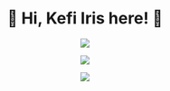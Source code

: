 <h1 align="center">💮 Hi, Kefi Iris here! 🌸</h1>
<p align="center"
  <a href="https://gh-stats-gen.vercel.app/">
    <img src="https://github-readme-stats.vercel.app/api?username=kefiiris&theme=omni&show_icons=true&hide_border=false&count_private=true"/>
  </a>
</p>
<p align="center">
  <a href="https://gh-stats-gen.vercel.app/">
    <img src="https://github-readme-stats.vercel.app/api/top-langs/?username=kefiiris&theme=omni&show_icons=true&hide_border=false&layout=compact"/>
  </a>
</p>
<p align="center">
  <a href="https://en.pronouns.page/@kefiiris">
    <img src="https://pronouns-page.s3.eu-west-1.amazonaws.com/card/en/kefiiris-01HYCV8EV2HJ2AQT4EYC1KKPYE-dark.png"/>
  </a>
</p>
